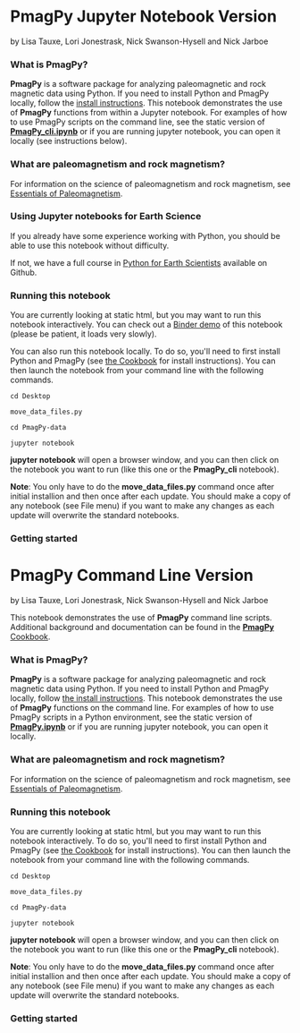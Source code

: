 # PmagPy Jupyter Notebook Version

by Lisa Tauxe, Lori Jonestrask, Nick Swanson-Hysell and Nick Jarboe

### What is **PmagPy**?

**PmagPy** is a software package for analyzing paleomagnetic and rock magnetic data using Python. If you need to install Python and PmagPy locally, follow the [install instructions](https://earthref.org/PmagPy/cookbook/#getting_python). This notebook demonstrates the use of **PmagPy** functions from within a  Jupyter notebook. For examples of how to use PmagPy scripts on the command line, see the static version of [**PmagPy\_cli.ipynb**](http://pmagpy.github.io/PmagPy-cli.html) or if you are running jupyter notebook, you can open it locally (see instructions below).


### What are paleomagnetism and rock magnetism?

For information on the science of paleomagnetism and rock magnetism, see [Essentials of Paleomagnetism](https://earthref.org/MagIC/books/Tauxe/Essentials/).


### Using Jupyter notebooks for Earth Science

If you already have some experience working with Python, you should be able to use this notebook without difficulty.

If not, we have a full course in [Python for Earth Scientists](https://nbviewer.jupyter.org/github/ltauxe/Python-for-Earth-Science-Students/blob/master/Lecture_01.ipynb) available on Github.


### Running this notebook

You are currently looking at static html, but you may want to run this notebook interactively.  You can check out a [Binder demo](https://mybinder.org/v2/gh/PmagPy/PmagPy/master?filepath=PmagPy.ipynb)  of this notebook (please be patient, it loads very slowly).

You can also run this notebook locally. To do so, you'll need to first install Python and PmagPy (see [the Cookbook](https://earthref.org/PmagPy/cookbook/#getting_python) for install instructions).  You can then launch the notebook from your command line with the following commands.

`cd Desktop`

`move_data_files.py`

`cd PmagPy-data`

`jupyter notebook`

**jupyter notebook** will open a browser window, and you can then click on the notebook you want to run (like this one or the **PmagPy_cli** notebook).

**Note**: You only have to do the **move_data_files.py** command once after initial installion and then once after each update.   You should make a copy of any notebook (see File menu) if you want to make any changes as each update will overwrite the standard notebooks.

### Getting started








# PmagPy Command Line Version

by Lisa Tauxe, Lori Jonestrask, Nick Swanson-Hysell and Nick Jarboe

This notebook demonstrates the use of **PmagPy** command line scripts.  Additional background and documentation can be found  in the [**PmagPy** Cookbook](http://earthref.org/PmagPy/cookbook).


### What is **PmagPy**?

**PmagPy** is a software package for analyzing paleomagnetic and rock magnetic data using Python. If you need to install Python and PmagPy locally, follow [the install instructions](https://earthref.org/PmagPy/cookbook/#getting_python). This notebook demonstrates the use of **PmagPy** functions on the command line. For examples of how to use PmagPy scripts in a Python environment, see the static version of [**PmagPy.ipynb**](http://pmagpy.github.io/PmagPy.html) or if you are running jupyter notebook, you can open it locally.

### What are paleomagnetism and rock magnetism?

For information on the science of paleomagnetism and rock magnetism, see [Essentials of Paleomagnetism](https://earthref.org/MagIC/books/Tauxe/Essentials/).


### Running this notebook

You are currently looking at static html, but you may want to run this notebook interactively. To do so, you'll need to first install Python and PmagPy (see [the Cookbook](https://earthref.org/PmagPy/cookbook/#getting_python) for install instructions).  You can then launch the notebook from your command line with the following commands.


`cd Desktop`

`move_data_files.py`

`cd PmagPy-data`

`jupyter notebook`

**jupyter notebook** will open a browser window, and you can then click on the notebook you want to run (like this one or the **PmagPy_cli** notebook).

**Note**: You only have to do the **move_data_files.py** command once after initial installion and then once after each update.   You should make a copy of any notebook (see File menu) if you want to make any changes as each update will overwrite the standard notebooks.

### Getting started
